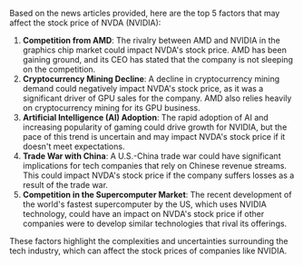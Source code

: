 Based on the news articles provided, here are the top 5 factors that may affect the stock price of NVDA (NVIDIA):

1. **Competition from AMD**: The rivalry between AMD and NVIDIA in the graphics chip market could impact NVDA's stock price. AMD has been gaining ground, and its CEO has stated that the company is not sleeping on the competition.
2. **Cryptocurrency Mining Decline**: A decline in cryptocurrency mining demand could negatively impact NVDA's stock price, as it was a significant driver of GPU sales for the company. AMD also relies heavily on cryptocurrency mining for its GPU business.
3. **Artificial Intelligence (AI) Adoption**: The rapid adoption of AI and increasing popularity of gaming could drive growth for NVIDIA, but the pace of this trend is uncertain and may impact NVDA's stock price if it doesn't meet expectations.
4. **Trade War with China**: A U.S.-China trade war could have significant implications for tech companies that rely on Chinese revenue streams. This could impact NVDA's stock price if the company suffers losses as a result of the trade war.
5. **Competition in the Supercomputer Market**: The recent development of the world's fastest supercomputer by the US, which uses NVIDIA technology, could have an impact on NVDA's stock price if other companies were to develop similar technologies that rival its offerings.

These factors highlight the complexities and uncertainties surrounding the tech industry, which can affect the stock prices of companies like NVIDIA.